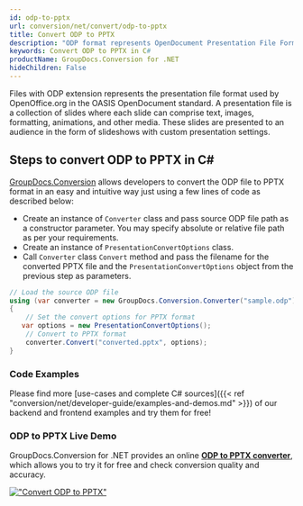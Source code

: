 ```yaml
---
id: odp-to-pptx
url: conversion/net/convert/odp-to-pptx
title: Convert ODP to PPTX
description: "ODP format represents OpenDocument Presentation File Format with .odp extension. Learn how to convert ODP to PPTX file programmatically in C# language using GroupDocs.Conversion for .NET library."
keywords: Convert ODP to PPTX in C#
productName: GroupDocs.Conversion for .NET
hideChildren: False
---
```


Files with ODP extension represents the presentation file format used by OpenOffice.org in the OASIS OpenDocument standard. A presentation file is a collection of slides where each slide can comprise text, images, formatting, animations, and other media. These slides are presented to an audience in the form of slideshows with custom presentation settings.

## Steps to convert ODP to PPTX in C#

[GroupDocs.Conversion](https://products.groupdocs.com/conversion/net) allows developers to convert the ODP file to PPTX format in an easy and intuitive way just using a few lines of code as described below:

* Create an instance of `Converter` class and pass source ODP file path as a constructor parameter. You may specify absolute or relative file path as per your requirements. 
* Create an instance of `PresentationConvertOptions` class.
* Call `Converter` class `Convert` method and pass the filename for the converted PPTX file and the `PresentationConvertOptions` object from the previous step as parameters.

```csharp
// Load the source ODP file
using (var converter = new GroupDocs.Conversion.Converter("sample.odp"))
{
    // Set the convert options for PPTX format
   var options = new PresentationConvertOptions();
    // Convert to PPTX format
    converter.Convert("converted.pptx", options);
}
```

### Code Examples

Please find more [use-cases and complete C# sources]({{< ref "conversion/net/developer-guide/examples-and-demos.md" >}}) of our backend and frontend examples and try them for free!

### ODP to PPTX Live Demo

GroupDocs.Conversion for .NET provides an online [**ODP to PPTX converter**](https://products.groupdocs.app/conversion/odp-to-pptx), which allows you to try it for free and check conversion quality and accuracy.

[!["Convert ODP to PPTX"](conversion/net/images/convert-to-pptx/convert-odp-to-pptx.png)](https://products.groupdocs.app/conversion/odp-to-pptx)